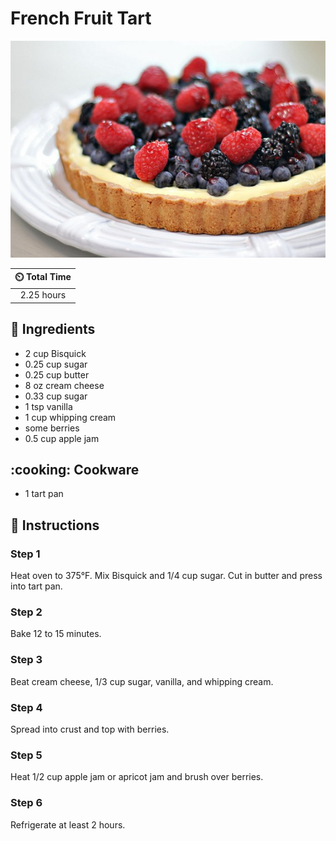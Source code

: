 # French Fruit Tart

![French Fruit Tart](../assets/images/french-fruit-tart.jpg)

| :timer_clock: Total Time |
|:-----------------------: |
| 2.25 hours |

## :salt: Ingredients

- 2 cup Bisquick
- 0.25 cup sugar
- 0.25 cup butter
- 8 oz cream cheese
- 0.33 cup sugar
- 1 tsp vanilla
- 1 cup whipping cream
- some berries
- 0.5 cup apple jam

## :cooking: Cookware

- 1 tart pan

## :pencil: Instructions

### Step 1

Heat oven to 375°F. Mix Bisquick and 1/4 cup sugar. Cut in butter and press into tart pan.

### Step 2

Bake 12 to 15 minutes.

### Step 3

Beat cream cheese, 1/3 cup sugar, vanilla, and whipping cream.

### Step 4

Spread into crust and top with berries.

### Step 5

Heat 1/2 cup apple jam or apricot jam and brush over berries.

### Step 6

Refrigerate at least 2 hours.
